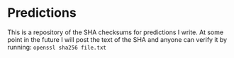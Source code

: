 # Predictions

This is a repository of the SHA checksums for predictions I write. At some point in the future I will post the text of the SHA and anyone can verify it by running: `openssl sha256 file.txt`

